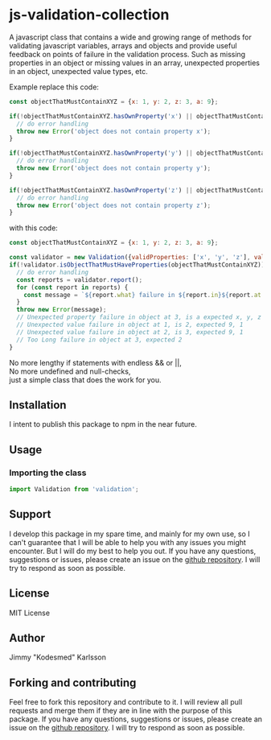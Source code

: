 # js-validation-collection
A javascript class that contains a wide and growing range of methods for validating javascript variables, arrays and objects and provide useful feedback on points of failure in the validation process. Such as missing properties in an object or missing values in an array, unexpected properties in an object, unexpected value types, etc.

Example replace this code:

```` javascript
const objectThatMustContainXYZ = {x: 1, y: 2, z: 3, a: 9};

if(!objectThatMustContainXYZ.hasOwnProperty('x') || objectThatMustContainXYZ.x === undefined || objectThatMustContainXYZ.x === null) {
  // do error handling
  throw new Error('object does not contain property x');
}

if(!objectThatMustContainXYZ.hasOwnProperty('y') || objectThatMustContainXYZ.y === undefined || objectThatMustContainXYZ.y === null) {
  // do error handling
  throw new Error('object does not contain property y');
}

if(!objectThatMustContainXYZ.hasOwnProperty('z') || objectThatMustContainXYZ.z === undefined || objectThatMustContainXYZ.z === null) {
  // do error handling
  throw new Error('object does not contain property z');
}
````

with this code:

```` javascript
const objectThatMustContainXYZ = {x: 1, y: 2, z: 3, a: 9};

const validator = new Validation({validProperties: ['x', 'y', 'z'], validValues: [9, 1], maximumLength: 3});
if(!validator.isObjectThatMustHaveProperties(objectThatMustContainXYZ)) {
  // do error handling
  const reports = validator.report();
  for (const report in reports) {
    const message = `${report.what} failure in ${report.in}${report.at ? ` at ${report.at}, is ${report.is},` : ''}${report.expected ? ` expected ${report.expected}` : ''}\n`;
  }
  throw new Error(message);
  // Unexpected property failure in object at 3, is a expected x, y, z
  // Unexpected value failure in object at 1, is 2, expected 9, 1
  // Unexpected value failure in object at 2, is 3, expected 9, 1
  // Too Long failure in object at 3, expected 2
}
````

No more lengthy if statements with endless && or ||,  
No more undefined and null-checks,  
just a simple class that does the work for you.

## Installation

I intent to publish this package to npm in the near future.

## Usage

### Importing the class

```` javascript
import Validation from 'validation';
````


## Support

I develop this package in my spare time, and mainly for my own use, so I can't guarantee that I will be able to help you with any issues you might encounter. But I will do my best to help you out. If you have any questions, suggestions or issues, please create an issue on the [github repository](https://github.com/kodsmed/js-vallidation-collection/issues). I will try to respond as soon as possible.

## License

MIT License

## Author

Jimmy "Kodesmed" Karlsson

## Forking and contributing

Feel free to fork this repository and contribute to it. I will review all pull requests and merge them if they are in line with the purpose of this package. If you have any questions, suggestions or issues, please create an issue on the [github repository](https://github.com/kodsmed/js-vallidation-collection/issues). I will try to respond as soon as possible.